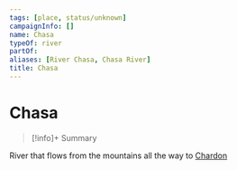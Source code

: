 ```yaml
---
tags: [place, status/unknown]
campaignInfo: []
name: Chasa
typeOf: river
partOf:
aliases: [River Chasa, Chasa River]
title: Chasa
---
```


# Chasa
>[!info]+ Summary

River that flows from the mountains all the way to [Chardon](<../../west-coast/chardonian-empire/chardon/chardon.md>)

 